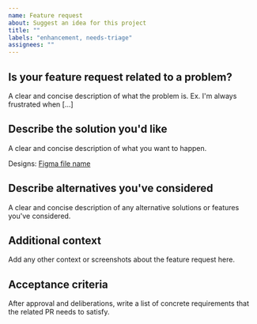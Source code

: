 ```yaml
---
name: Feature request
about: Suggest an idea for this project
title: ""
labels: "enhancement, needs-triage"
assignees: ""
---
```


<!--
Thank you for taking the time to suggest a new feature.

Please fill in as much of the template below as possible.

If possible, please provide code, images or gifs that demonstrates what you
want to achieve. Keep it as simple and free of external dependencies as you are
able.
-->

## Is your feature request related to a problem?

A clear and concise description of what the problem is. Ex. I'm always
frustrated when [...]

## Describe the solution you'd like

A clear and concise description of what you want to happen.

Designs: [Figma file name](https://figma.com)

## Describe alternatives you've considered

A clear and concise description of any alternative solutions or features you've
considered.

## Additional context

Add any other context or screenshots about the feature request here.

## Acceptance criteria

After approval and deliberations, write a list of concrete requirements that the
related PR needs to satisfy.
